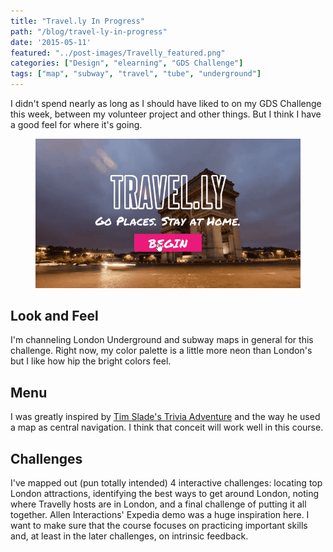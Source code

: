 ```yaml
---
title: "Travel.ly In Progress"
path: "/blog/travel-ly-in-progress"
date: '2015-05-11'
featured: "../post-images/Travelly_featured.png"
categories: ["Design", "elearning", "GDS Challenge"]
tags: ["map", "subway", "travel", "tube", "underground"]
---
```


I didn't spend nearly as long as I should have liked to on my GDS Challenge this week, between my volunteer project and other things. But I think I have a good feel for where it's going.

<figure>
  <img src="../post-images/travellydemo.gif" alt="Travelly course demo functionality" />
</figure>

## Look and Feel

I'm channeling London Underground and subway maps in general for this challenge. Right now, my color palette is a little more neon than London's but I like how hip the bright colors feel.

## Menu

I was greatly inspired by [Tim Slade's Trivia Adventure](https://community.articulate.com/articles/navigation-menus-elearning) and the way he used a map as central navigation. I think that conceit will work well in this course.

## Challenges

I've mapped out (pun totally intended) 4 interactive challenges: locating top London attractions, identifying the best ways to get around London, noting where Travelly hosts are in London, and a final challenge of putting it all together. Allen Interactions' Expedia demo was a huge inspiration here. I want to make sure that the course focuses on practicing important skills and, at least in the later challenges, on intrinsic feedback.
